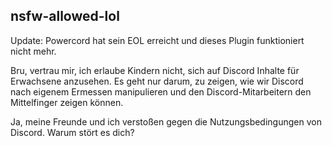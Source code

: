 ## nsfw-allowed-lol

Update: Powercord hat sein EOL erreicht und dieses Plugin funktioniert nicht mehr.

Bru, vertrau mir, ich erlaube Kindern nicht, sich auf Discord Inhalte für Erwachsene anzusehen. Es geht nur darum, zu zeigen, wie wir Discord nach eigenem Ermessen manipulieren und den Discord-Mitarbeitern den Mittelfinger zeigen können.

Ja, meine Freunde und ich verstoßen gegen die Nutzungsbedingungen von Discord. Warum stört es dich?
